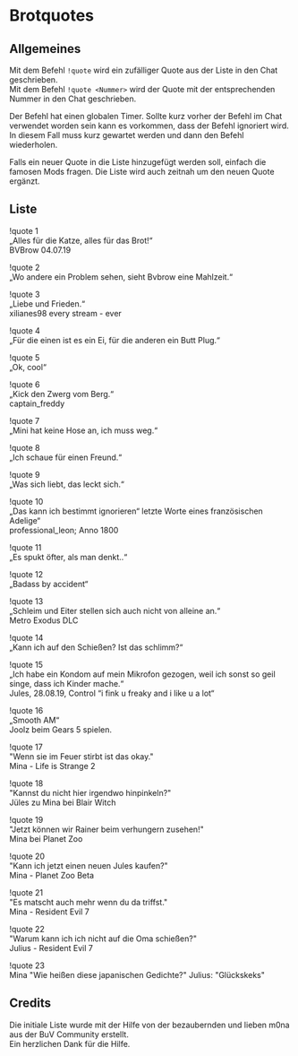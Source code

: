 # Brotquotes

## Allgemeines

Mit dem Befehl `!quote` wird ein zufälliger Quote aus der Liste in den Chat geschrieben.  
Mit dem Befehl `!quote <Nummer>` wird der Quote mit der entsprechenden Nummer in den Chat geschrieben.

Der Befehl hat einen globalen Timer. Sollte kurz vorher der Befehl im Chat verwendet worden sein kann es vorkommen, dass der Befehl ignoriert wird. In diesem Fall muss kurz gewartet werden und dann den Befehl wiederholen.

Falls ein neuer Quote in die Liste hinzugefügt werden soll, einfach die famosen Mods fragen. Die Liste wird auch zeitnah um den neuen Quote ergänzt.


## Liste

!quote 1  
„Alles für die Katze, alles für das Brot!“  
BVBrow 04.07.19

!quote 2  
„Wo andere ein Problem sehen, sieht Bvbrow eine Mahlzeit.“

!quote 3  
„Liebe und Frieden.“  
xilianes98 every stream - ever

!quote 4  
„Für die einen ist es ein Ei, für die anderen ein Butt Plug.“

!quote 5  
„Ok, cool“

!quote 6  
„Kick den Zwerg vom Berg.“  
captain_freddy

!quote 7  
„Mini hat keine Hose an, ich muss weg.“

!quote 8  
„Ich schaue für einen Freund.“

!quote 9  
„Was sich liebt, das leckt sich.“

!quote 10  
„Das kann ich bestimmt ignorieren“ letzte Worte eines französischen Adelige“  
professional_leon; Anno 1800

!quote 11  
„Es spukt öfter, als man denkt..“

!quote 12  
„Badass by accident“

!quote 13  
„Schleim und Eiter stellen sich auch nicht von alleine an.“  
Metro Exodus DLC

!quote 14  
„Kann ich auf den Schießen? Ist das schlimm?“

!quote 15  
„Ich habe ein Kondom auf mein Mikrofon gezogen, weil ich sonst so geil singe, dass ich Kinder mache.“  
Jules, 28.08.19, Control “i fink u freaky and i like u a lot“

!quote 16  
„Smooth AM“  
Joolz beim Gears 5 spielen.

!quote 17  
"Wenn sie im Feuer stirbt ist das okay."  
Mina - Life is Strange 2

!quote 18  
"Kannst du nicht hier irgendwo hinpinkeln?"  
Jüles zu Mina bei Blair Witch  

!quote 19  
"Jetzt können wir Rainer beim verhungern zusehen!"  
Mina bei Planet Zoo

!quote 20  
"Kann ich jetzt einen neuen Jules kaufen?"  
Mina - Planet Zoo Beta

!quote 21  
"Es matscht auch mehr wenn du da triffst."  
Mina - Resident Evil 7

!quote 22  
"Warum kann ich ich nicht auf die Oma schießen?"  
Julius - Resident Evil 7

!quote 23  
Mina "Wie heißen diese japanischen Gedichte?" Julius: "Glückskeks"


## Credits
Die initiale Liste wurde mit der Hilfe von der bezaubernden und lieben m0na aus der BuV Community erstellt.  
Ein herzlichen Dank für die Hilfe.
